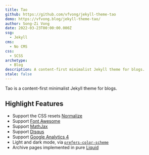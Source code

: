 ```yaml
---
title: Tao
github: https://github.com/vfvong/jekyll-theme-tao
demo: https://vfvong.blog/jekyll-theme-tao/
author: Song-Zi Vong
date: 2022-03-23T00:00:00.000Z
ssg:
  - Jekyll
cms:
  - No CMS
css:
  - SCSS
archetype:
  - Blog
description: A content-first minimalist Jekyll theme for blogs.
stale: false
---
```


Tao is a content-first minimalist Jekyll theme for blogs.

## Highlight Features

- Support the CSS resets [Normalize](https://github.com/necolas/normalize.css)
- Support [Font Awesome](https://fontawesome.com/)
- Support [MathJax](https://www.mathjax.org/)
- Support [Disqus](https://disqus.com/)
- Support [Google Analytics 4](https://analytics.google.com/analytics/web/)
- Light and dark mode, via [`prefers-color-scheme`](https://web.dev/prefers-color-scheme/)
- Archive pages implemented in pure [Liquid](https://shopify.github.io/liquid/)

